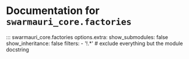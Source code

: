 # Documentation for `swarmauri_core.factories`

::: swarmauri_core.factories
    options.extra:
      show_submodules: false
      show_inheritance: false
      filters:
        - '!.*'  # exclude everything but the module docstring

